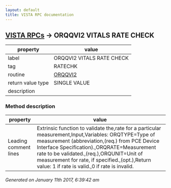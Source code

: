 ```yaml
---
layout: default
title: VISTA RPC documentation
---
```




## [VISTA RPCs](TableOfContent.md) &#8594; ORQQVI2 VITALS RATE CHECK 

 property | value 
--- | --- 
 label | ORQQVI2 VITALS RATE CHECK
 tag | RATECHK
 routine | [ORQQVI2](http://code.osehra.org/dox/Routine_ORQQVI2_source.html)
 return value type | SINGLE VALUE
 description | 


### Method description

 property | value 
--- | --- 
 Leading comment lines | Extrinsic function to validate the,rate for a particular measurement,Input,Variables:  ORQTYPE=Type of measurement (abbreviation,(req.)  from PCE Device Interface Specification).,ORQRATE=Measurement rate to be validated.,(req.),ORQUNIT=Unit of measurement for rate, if specified.,(opt.),Return value:  1 if rate is valid.,0 if rate is invalid.




 ###### Generated on January 11th 2017, 6:39:42 am